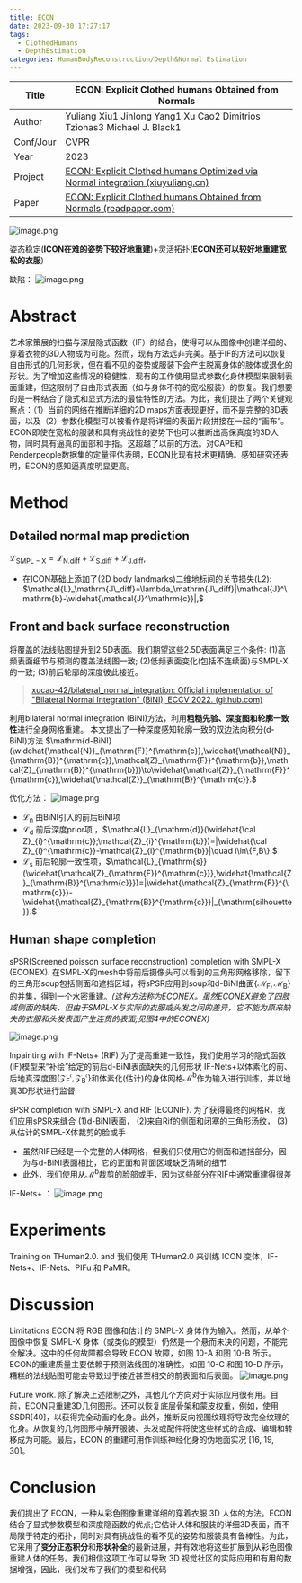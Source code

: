 ```yaml
---
title: ECON
date: 2023-09-30 17:27:17
tags:
  - ClothedHumans
  - DepthEstimation
categories: HumanBodyReconstruction/Depth&Normal Estimation
---
```


| Title     | ECON: Explicit Clothed humans Obtained from Normals                                                                                                                 |
| --------- | ------------------------------------------------------------------------------------------------------------------------------------------------------------------- |
| Author    | Yuliang Xiu1 Jinlong Yang1 Xu Cao2 Dimitrios Tzionas3 Michael J. Black1                                                                                             |
| Conf/Jour | CVPR                                                                                                                                                                |
| Year      | 2023                                                                                                                                                                |
| Project   | [ECON: Explicit Clothed humans Optimized via Normal integration (xiuyuliang.cn)](https://xiuyuliang.cn/econ/)                                                       |
| Paper     | [ECON: Explicit Clothed humans Obtained from Normals (readpaper.com)](https://readpaper.com/pdf-annotate/note?pdfId=4700954831381069826&noteId=1983981033620573952) |

![image.png](https://raw.githubusercontent.com/qiyun71/Blog_images/main/pictures/20230930173026.png)

姿态稳定(**ICON在难的姿势下较好地重建**)+灵活拓扑(**ECON还可以较好地重建宽松的衣服**)

缺陷：
![image.png](https://raw.githubusercontent.com/qiyun71/Blog_images/main/pictures/20230930204752.png)

<!-- more -->

# Abstract

艺术家策展的扫描与深层隐式函数（IF）的结合，使得可以从图像中创建详细的、穿着衣物的3D人物成为可能。然而，现有方法远非完美。基于IF的方法可以恢复自由形式的几何形状，但在看不见的姿势或服装下会产生脱离身体的肢体或退化的形状。为了增加这些情况的稳健性，现有的工作使用显式参数化身体模型来限制表面重建，但这限制了自由形式表面（如与身体不符的宽松服装）的恢复。我们想要的是一种结合了隐式和显式方法的最佳特性的方法。为此，我们提出了两个关键观察点：（1）当前的网络在推断详细的2D maps方面表现更好，而不是完整的3D表面，以及（2）参数化模型可以被看作是将详细的表面片段拼接在一起的“画布”。ECON即使在宽松的服装和具有挑战性的姿势下也可以推断出高保真度的3D人物，同时具有逼真的面部和手指。这超越了以前的方法。对CAPE和Renderpeople数据集的定量评估表明，ECON比现有技术更精确。感知研究还表明，ECON的感知逼真度明显更高。

# Method

## Detailed normal map prediction

$\mathcal{L}_{\mathrm{SMPL-X}}=\mathcal{L}_{\mathrm{N.diff}}+\mathcal{L}_{\mathrm{S.diff}}+\mathcal{L}_{\mathrm{J.diff}},$ 
- 在ICON基础上添加了(2D body landmarks)二维地标间的关节损失(L2): $\mathcal{L}_\mathrm{J\_diff}=\lambda_\mathrm{J\_diff}|\mathcal{J}^\mathrm{b}-\widehat{\mathcal{J}^\mathrm{c}}|,$

## Front and back surface reconstruction

将覆盖的法线贴图提升到2.5D表面。我们期望这些2.5D表面满足三个条件:
(1)高频表面细节与预测的覆盖法线图一致;
(2)低频表面变化(包括不连续面)与SMPL-X的一致;
(3)前后轮廓的深度彼此接近。

> [xucao-42/bilateral_normal_integration: Official implementation of "Bilateral Normal Integration" (BiNI), ECCV 2022. (github.com)](https://github.com/xucao-42/bilateral_normal_integration)

利用bilateral normal integration (BiNI)方法，利用**粗糙先验、深度图和轮廓一致性**进行全身网格重建。
本文提出了一种深度感知轮廓一致的双边法向积分(d-BiNI)方法
$\mathrm{d-BiNI}(\widehat{\mathcal{N}}_{\mathrm{F}}^{\mathrm{c}},\widehat{\mathcal{N}}_{\mathrm{B}}^{\mathrm{c}},\mathcal{Z}_{\mathrm{F}}^{\mathrm{b}},\mathcal{Z}_{\mathrm{B}}^{\mathrm{b}})\to\widehat{\mathcal{Z}}_{\mathrm{F}}^{\mathrm{c}},\widehat{\mathcal{Z}}_{\mathrm{B}}^{\mathrm{c}}.$

优化方法：
![image.png](https://raw.githubusercontent.com/qiyun71/Blog_images/main/pictures/20230930184708.png)
- $\mathcal{L}_{\mathrm{n}}$ 由BiNI引入的前后BiNI项
- $\mathcal{L}_{\mathrm{d}}$ 前后深度prior项 ，$\mathcal{L}_{\mathrm{d}}(\widehat{\cal Z}_{i}^{\mathrm{c}};\mathcal{Z}_{i}^{\mathrm{b}})=|\widehat{\cal Z}_{i}^{\mathrm{c}}-\mathcal{Z}_{i}^{\mathrm{b}}|\quad i\in\{F,B\}.$
- $\mathcal{L}_{\mathrm{s}}$ 前后轮廓一致性项，$\mathcal{L}_{\mathrm{s}}(\widehat{\mathcal{Z}_{\mathrm{F}}^{\mathrm{c}}},\widehat{\mathcal{Z}_{\mathrm{B}}^{\mathrm{c}}})=|\widehat{\mathcal{Z}_{\mathrm{F}}^{\mathrm{c}}}-\widehat{\mathcal{Z}_{\mathrm{B}}^{\mathrm{c}}}|_{\mathrm{silhouette}}.$

## Human shape completion

sPSR(Screened poisson surface reconstruction) completion with SMPL-X (ECONEX).
在SMPL-X的mesh中将前后摄像头可以看到的三角形网格移除，留下的三角形soup包括侧面和遮挡区域，将sPSR应用到soup和d-BiNI曲面$\{\mathcal{M}_{\mathrm{F}},\mathcal{M}_{\mathrm{B}}\}$的并集，得到一个水密重建。*(这种方法称为ECONEX。虽然ECONEX避免了四肢或侧面的缺失，但由于SMPL-X与实际的衣服或头发之间的差异，它不能为原来缺失的衣服和头发表面产生连贯的表面;见图4中的ECONEX)*

![image.png](https://raw.githubusercontent.com/qiyun71/Blog_images/main/pictures/20230930203744.png)

Inpainting with IF-Nets+ (RIF)
为了提高重建一致性，我们使用学习的隐式函数(IF)模型来“补绘”给定的前后d-BiNI表面缺失的几何形状
IF-Nets+以体素化的前、后地真深度图$\{\mathcal{Z}_{\mathrm{F}}^{\mathfrak{c}},\mathcal{Z}_{\mathrm{B}}^{\mathfrak{c}}\}$和体素化(估计)的身体网格$\mathcal{M}^{\mathrm{b}}$作为输入进行训练，并以地真3D形状进行监督

sPSR completion with SMPL-X and RIF (ECONIF).
为了获得最终的网格R，我们应用sPSR来缝合
(1)d-BiNI表面，
(2)来自Rif的侧面和闭塞的三角形汤纹，
(3)从估计的SMPL-X体裁剪的脸或手

- 虽然RIF已经是一个完整的人体网格，但我们只使用它的侧面和遮挡部分，因为与d-BiNI表面相比，它的正面和背面区域缺乏清晰的细节
- 此外，我们使用从$\mathcal{M}^{\mathrm{b}}$裁剪的脸部或手，因为这些部分在RIF中通常重建得很差

IF-Nets+ ：
![image.png](https://raw.githubusercontent.com/qiyun71/Blog_images/main/pictures/20231001100118.png)

# Experiments

Training on THuman2.0. and 我们使用 THuman2.0 来训练 ICON 变体，IF-Nets+、IF-Nets、PIFu 和 PaMIR。

# Discussion

Limitations 
ECON 将 RGB 图像和估计的 SMPL-X 身体作为输入。然而，从单个图像中恢复 SMPL-X 身体（或类似的模型）仍然是一个悬而未决的问题，不能完全解决。这中的任何故障都会导致 ECON 故障，如图 10-A 和图 10-B 所示。ECON的重建质量主要依赖于预测法线图的准确性。如图 10-C 和图 10-D 所示，糟糕的法线贴图可能会导致过于接近甚至相交的前表面和后表面。
![image.png](https://raw.githubusercontent.com/qiyun71/Blog_images/main/pictures/20230930204752.png)

Future work.
除了解决上述限制之外，其他几个方向对于实际应用很有用。目前，ECON只重建3D几何图形。还可以恢复底层骨架和蒙皮权重，例如，使用SSDR[40]，以获得完全动画的化身。此外，推断反向视图纹理将导致完全纹理的化身。从恢复的几何图形中解开服装、头发或配件将使这些样式的合成、编辑和转移成为可能。最后，ECON 的重建可用作训练神经化身的伪地面实况 [16, 19, 30]。

# Conclusion

我们提出了 ECON，一种从彩色图像重建详细的穿着衣服 3D 人体的方法。ECON结合了显式参数模型和深度隐函数的优点;它估计人体和服装的详细3D表面，而不局限于特定的拓扑，同时对具有挑战性的看不见的姿势和服装具有鲁棒性。为此，它采用了**变分正态积分**和**形状补全**的最新进展，并有效地将这些扩展到从彩色图像重建人体的任务。我们相信这项工作可以导致 3D 视觉社区的实际应用和有用的数据增强，因此，我们发布了我们的模型和代码

